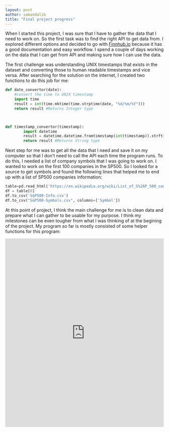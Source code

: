 ```yaml
---
layout: post
author: samandalib
title: "Final project progress"
---
```

When I started this project, I was sure that I have to gather the data that I need to work on. So the first task was to find the right API to get data from. I explored different options and decided to go with [Finnhub.io](http://finnhub.io) because it has a good documentation and easy workflow. 
I spend a couple of days working on the data that I can get from API and making sure how I can use the data. 

The first challenge was understanding UNIX timestamps that exists in the dataset and converting those to human readable timestamps and vice versa. After searching for the solution on the internet, I created two functions to do this job for me:

```python
def date_convertor(date):
    #convert the time to UNIX timestamp
    import time
    result = int(time.mktime(time.strptime(date, "%d/%m/%Y")))
    return result #Returns Integer type
    


def timestamp_convertor(timestamp):
        import datetime
        result = datetime.datetime.fromtimestamp(int(timestamp)).strftime('%Y-%m-%d')
        return result #Returns String type
```
Next step for me was to get all the data that I need and save it on my computer so that I don't need to call the API each time the program runs. To do this, I needed a list of company symbols that I was going to work on. I wanted to work on the first 100 companies in the SP500. So I looked for a source to get symbols and found the following lines that helped me to end up with a list of SP500 companies information:

```python
table=pd.read_html('https://en.wikipedia.org/wiki/List_of_S%26P_500_companies')
df = table[0]
df.to_csv('S&P500-Info.csv')
df.to_csv("S&P500-Symbols.csv", columns=['Symbol'])
```

At this point of project, I think the main challenge for me is to clean data and prepare what I can gather to be usable for my purpose. I think my milestones can be even tougher from what I was thinking of at the begining of the project. My program so far is mostly consisted of some helper functions for this program:
<iframe src="https://trinket.io/embed/python/080268889c" width="100%" height="600" frameborder="0" marginwidth="0" marginheight="0" allowfullscreen></iframe>
